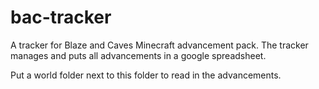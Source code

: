 # bac-tracker
A tracker for Blaze and Caves Minecraft advancement pack. The tracker manages and puts all advancements in a google spreadsheet.

Put a world folder next to this folder to read in the advancements.
